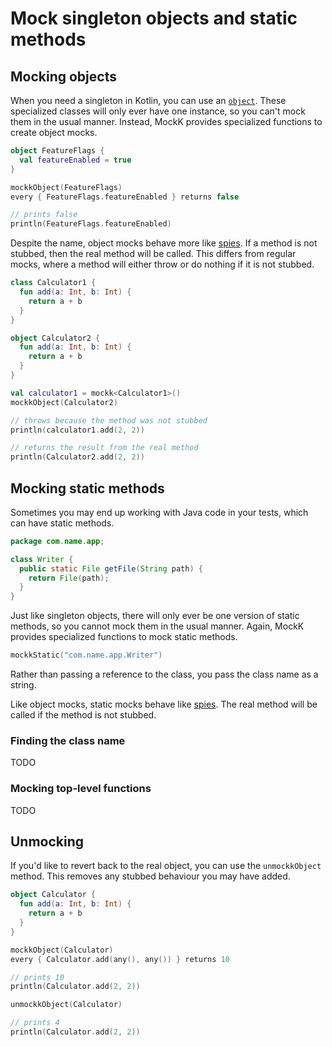 # Mock singleton objects and static methods

## Mocking objects

When you need a singleton in Kotlin, you can use an [`object`](https://kotlinlang.org/docs/tutorials/kotlin-for-py/objects-and-companion-objects.html). These specialized classes will only ever have one instance, so you can't mock them in the usual manner. Instead, MockK provides specialized functions to create object mocks.

```kotlin
object FeatureFlags {
  val featureEnabled = true
}

mockkObject(FeatureFlags)
every { FeatureFlags.featureEnabled } returns false

// prints false
println(FeatureFlags.featureEnabled)
```

Despite the name, object mocks behave more like [spies](./spy.md). If a method is not stubbed, then the real method will be called. This differs from regular mocks, where a method will either throw or do nothing if it is not stubbed.

```kotlin
class Calculator1 {
  fun add(a: Int, b: Int) {
    return a + b
  }
}

object Calculator2 {
  fun add(a: Int, b: Int) {
    return a + b
  }
}

val calculator1 = mockk<Calculator1>()
mockkObject(Calculator2)

// throws because the method was not stubbed
println(calculator1.add(2, 2))

// returns the result from the real method
println(Calculator2.add(2, 2))
```

## Mocking static methods

Sometimes you may end up working with Java code in your tests, which can have static methods.

```java
package com.name.app;

class Writer {
  public static File getFile(String path) {
    return File(path);
  }
}
```

Just like singleton objects, there will only ever be one version of static methods, so you cannot mock them in the usual manner. Again, MockK provides specialized functions to mock static methods.

```kotlin
mockkStatic("com.name.app.Writer")
```

Rather than passing a reference to the class, you pass the class name as a string.

Like object mocks, static mocks behave like [spies](./spy.md). The real method will be called if the method is not stubbed.

### Finding the class name

TODO

### Mocking top-level functions

TODO

## Unmocking

If you'd like to revert back to the real object, you can use the `unmockkObject` method. This removes any stubbed behaviour you may have added.

```kotlin
object Calculator {
  fun add(a: Int, b: Int) {
    return a + b
  }
}

mockkObject(Calculator)
every { Calculator.add(any(), any()) } returns 10

// prints 10
println(Calculator.add(2, 2))

unmockkObject(Calculator)

// prints 4
println(Calculator.add(2, 2))
```
